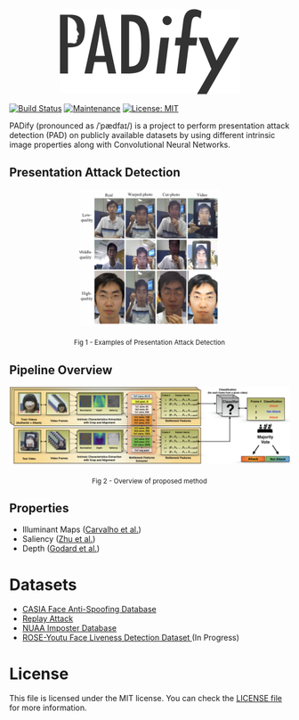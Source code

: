 <p align="center"><img src="spoopy/docs/figs/logo.png"></p>

[![Build Status](https://travis-ci.org/bresan/PADify.svg?branch=master)](https://travis-ci.org/bresan/PADify)
[![Maintenance](https://img.shields.io/badge/Maintained%3F-yes-green.svg)](https://GitHub.com/bresan/spoopy/graphs/commit-activity)
[![License: MIT](https://img.shields.io/badge/License-MIT-yellow.svg)](https://opensource.org/licenses/MIT)

PADify (pronounced as /ˈpædfaɪ/) is a project to perform presentation attack detection (PAD) on publicly available datasets by using different intrinsic image properties along with Convolutional Neural Networks.

## Presentation Attack Detection
<p align="center"><img width="50%"src="spoopy/docs/figs/examples.png"></p>
  <p align="center">
<sub>Fig 1 - Examples of Presentation Attack Detection</sub>



## Pipeline Overview
<p align="center"><img src="spoopy/docs/figs/pipeline.png"></p>
  <p align="center">
<sub>Fig 2 - Overview of proposed method</sub>


## Properties

- Illuminant Maps ([Carvalho et al.](https://ieeexplore.ieee.org/document/6522874/))
- Saliency ([Zhu et al.](https://ieeexplore.ieee.org/document/6909756))
- Depth ([Godard et al.](https://arxiv.org/abs/1609.03677))

# Datasets

- [CASIA Face Anti-Spoofing Database](http://www.cbsr.ia.ac.cn/english/Databases.asp)
- [Replay Attack](https://www.idiap.ch/dataset/replayattack)
- [NUAA Imposter Database](http://parnec.nuaa.edu.cn/xtan/data/nuaaimposterdb.html)
- [ROSE-Youtu Face Liveness Detection Dataset
](http://rose1.ntu.edu.sg/datasets/faceLivenessDetection.asp) (In Progress)

# License

This file is licensed under the MIT license. You can check the [LICENSE file](https://github.com/bresan/PADify/LICENSE) for more information.